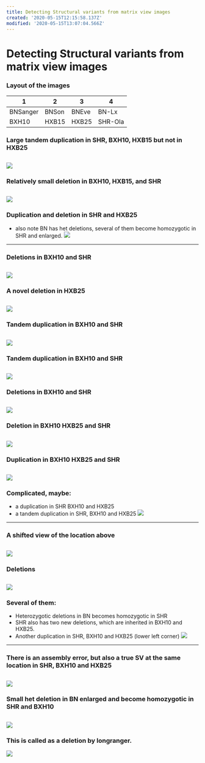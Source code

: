 ```yaml
---
title: Detecting Structural variants from matrix view images
created: '2020-05-15T12:15:58.137Z'
modified: '2020-05-15T13:07:04.566Z'
---
```


# Detecting Structural variants from matrix view images

### Layout of the images
| 1 | 2| 3 | 4|
|---|---|---|---|
|BNSanger | BNSon | BNEve | BN-Lx|
|BXH10 | HXB15 | HXB25 |SHR-Ola|


### Large tandem duplication in SHR, BXH10, HXB15 but not in HXB25
![](images/loc_chr10_100030000-100300000.png)
---
### Relatively small deletion in BXH10, HXB15, and SHR
![](images/loc_chr10_100910000-101970000.png)
---
### Duplication and deletion in SHR and HXB25
* also note BN has het deletions, several of them become homozygotic in SHR and enlarged.
![](images/loc_chr10_59020366-59258860.png)
---
### Deletions in BXH10 and SHR
![](images/loc_chr11_7767508-7997768.png)
---
### A novel deletion in HXB25
![](images/loc_chr15_13297677-13531629.png)
---
### Tandem duplication in BXH10 and SHR
![](images/loc_chr11_81430000-82060000.png)
---
### Tandem duplication in BXH10 and SHR
![](images/loc_chr11_81640000-81910000.png)
---
### Deletions in BXH10 and SHR
![](images/loc_chr11_85290000-85610000.png)
---
### Deletion in BXH10 HXB25 and SHR
![](images/loc_chr12_11530000-11960000.png)
---
### Duplication in BXH10 HXB25 and SHR
![](images/loc_chr12_17099931-17336368.png)
---
### Complicated, maybe:  
* a duplication in SHR BXH10 and HXB25
* a tandem duplication in SHR, BXH10 and HXB25
![](images/loc_chr12_17490000-17850000.png)
---
### A shifted view of the location above
![](images/loc_chr12_17631989-17877621.png)
---
### Deletions 
![](images/loc_chr12_17760000-18100000.png)
---
### Several of them: 
* Heterozygotic deletions in BN becomes homozygotic in SHR
* SHR also has two new deletions, which are inherited in BXH10 and HXB25.
* Another duplication in SHR, BXH10 and HXB25 (lower left corner)
![](images/loc_chr12_18290000-18600000.png)
---
### There is an assembly error, but also a true SV at the same location in SHR, BXH10 and HXB25
![](images/loc_chr12_18520000-18960000.png)
---
### Small het deletion in BN enlarged and become homozygotic in SHR and BXH10
![](images/loc_chr12_2187910-2422279.png)
---
### This is called as a deletion by longranger.
![](images/loc_chr12_3669122-3907809.png)


